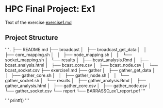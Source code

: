 # HPC Final Project: Ex1

Text of the exercise [exercise1.md](exercise1.md)


## Project Structure
'''
.
├── README.md
├── broadcast
│   ├── broadcast_get_data
│   │   ├── core_mapping.sh
│   │   ├── node_mapping.sh
│   │   └── socket_mapping.sh
│   └── results
│       ├── bcast_analysis.Rmd
│       ├── bcast_analysis.html
│       ├── bcast_core.csv
│       ├── bcast_node.csv
│       └── bcast_socket.csv
├── exercise1.md
├── gather
│   ├── gather_get_data
│   │   ├── gather_core.sh
│   │   ├── gather_node.sh
│   │   └── gather_socket.sh
│   └── results
│       ├── gather_analysis.Rmd
│       ├── gather_analysis.html
│       ├── gather_core.csv
│       ├── gather_node.csv
│       └── gather_socket.csv
└── report
    └── BARRASSO_ex1_report.pdf
'''

'''
printf()
'''

